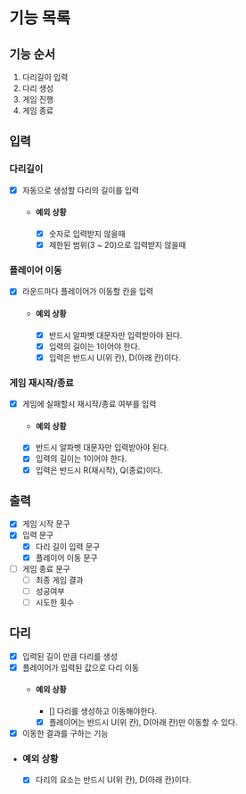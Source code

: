 # 기능 목록
## 기능 순서
1. 다리길이 입력
2. 다리 생성
3. 게임 진행
4. 게임 종료

## 입력
### 다리길이
- [x] 자동으로 생성할 다리의 길이를 입력
  - #### 예외 상황
    - [x] 숫자로 입력받지 않을때
    - [x] 제한된 범위(3 ~ 20)으로 입력받지 않을때

### 플레이어 이동
- [x] 라운드마다 플레이어가 이동할 칸을 입력
  - #### 예외 상황
    - [x] 반드시 알파벳 대문자만 입력받아야 된다.
    - [x] 입력의 길이는 1이어야 한다.
    - [x] 입력은 반드시 U(위 칸), D(아래 칸)이다.

### 게임 재시작/종료
- [x] 게임에 실패할시 재시작/종료 여부를 입력
    - #### 예외 상황
    - [x] 반드시 알파벳 대문자만 입력받아야 된다.
    - [x] 입력의 길이는 1이어야 한다.
    - [x] 입력은 반드시 R(재시작), Q(종료)이다.

## 출력
- [x] 게임 시작 문구
- [x] 입력 문구
  - [x] 다리 길이 입력 문구
  - [x] 플레이어 이동 문구
- [ ] 게임 종료 문구
  - [ ] 최종 게임 결과
  - [ ] 성공여부
  - [ ] 시도한 횟수

## 다리
- [x] 입력된 길이 만큼 다리를 생성
- [x] 플레이어가 입력된 값으로 다리 이동
  - #### 예외 상황
    - [] 다리를 생성하고 이동해야한다.
    - [x] 플레이어는 반드시 U(위 칸), D(아래 칸)만 이동할 수 있다.
- [x] 이동한 결과를 구하는 기능
- ### 예외 상황
  - [x] 다리의 요소는 반드시 U(위 칸), D(아래 칸)이다.
